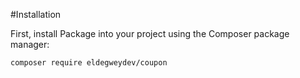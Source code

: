 #Installation

First, install Package into your project using the Composer package manager:

`composer require eldegweydev/coupon`
